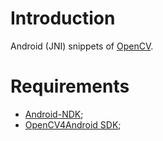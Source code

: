 Introduction
==========
Android (JNI) snippets of [OpenCV][1].

Requirements
==========
* [Android-NDK][2];
* [OpenCV4Android SDK][3];

[1]: http://opencv.org/
[2]: http://developer.android.com/tools/sdk/ndk/index.html
[3]: http://docs.opencv.org/2.4/doc/tutorials/introduction/android_binary_package/O4A_SDK.html
